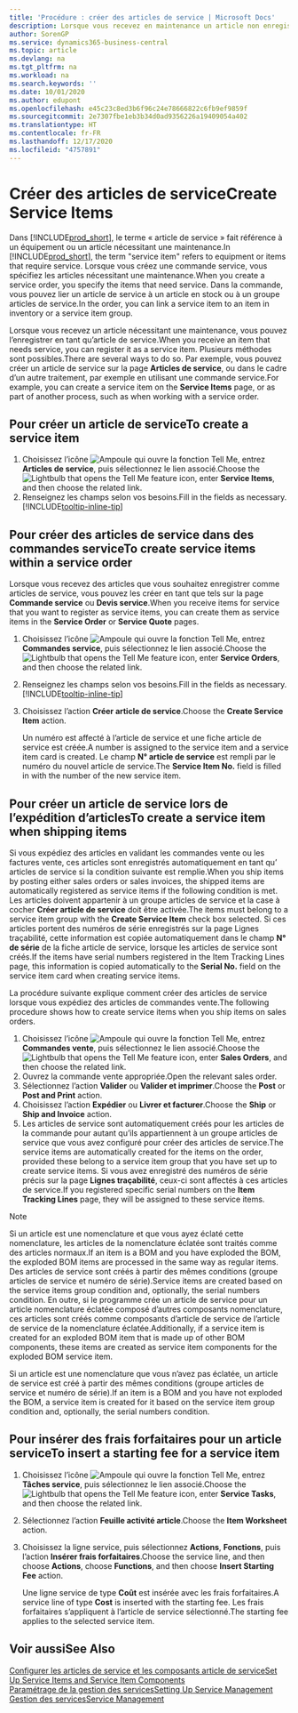 ```yaml
---
title: 'Procédure : créer des articles de service | Microsoft Docs'
description: Lorsque vous recevez en maintenance un article non enregistré, vous pouvez l’enregistrer en tant qu’article de service.
author: SorenGP
ms.service: dynamics365-business-central
ms.topic: article
ms.devlang: na
ms.tgt_pltfrm: na
ms.workload: na
ms.search.keywords: ''
ms.date: 10/01/2020
ms.author: edupont
ms.openlocfilehash: e45c23c8ed3b6f96c24e78666822c6fb9ef9859f
ms.sourcegitcommit: 2e7307fbe1eb3b34d0ad9356226a19409054a402
ms.translationtype: HT
ms.contentlocale: fr-FR
ms.lasthandoff: 12/17/2020
ms.locfileid: "4757891"
---
```

# <a name="create-service-items"></a><span data-ttu-id="c3c09-103">Créer des articles de service</span><span class="sxs-lookup"><span data-stu-id="c3c09-103">Create Service Items</span></span>
<span data-ttu-id="c3c09-104">Dans [!INCLUDE[prod_short](includes/prod_short.md)], le terme « article de service » fait référence à un équipement ou un article nécessitant une maintenance.</span><span class="sxs-lookup"><span data-stu-id="c3c09-104">In [!INCLUDE[prod_short](includes/prod_short.md)], the term "service item" refers to equipment or items that require service.</span></span> <span data-ttu-id="c3c09-105">Lorsque vous créez une commande service, vous spécifiez les articles nécessitant une maintenance.</span><span class="sxs-lookup"><span data-stu-id="c3c09-105">When you create a service order, you specify the items that need service.</span></span> <span data-ttu-id="c3c09-106">Dans la commande, vous pouvez lier un article de service à un article en stock ou à un groupe articles de service.</span><span class="sxs-lookup"><span data-stu-id="c3c09-106">In the order, you can link a service item to an item in inventory or a service item group.</span></span>    

<span data-ttu-id="c3c09-107">Lorsque vous recevez un article nécessitant une maintenance, vous pouvez l’enregistrer en tant qu’article de service.</span><span class="sxs-lookup"><span data-stu-id="c3c09-107">When you receive an item that needs service, you can register it as a service item.</span></span> <span data-ttu-id="c3c09-108">Plusieurs méthodes sont possibles.</span><span class="sxs-lookup"><span data-stu-id="c3c09-108">There are several ways to do so.</span></span> <span data-ttu-id="c3c09-109">Par exemple, vous pouvez créer un article de service sur la page **Articles de service**, ou dans le cadre d’un autre traitement, par exemple en utilisant une commande service.</span><span class="sxs-lookup"><span data-stu-id="c3c09-109">For example, you can create a service item on the **Service Items** page, or as part of another process, such as when working with a service order.</span></span>   

## <a name="to-create-a-service-item"></a><span data-ttu-id="c3c09-110">Pour créer un article de service</span><span class="sxs-lookup"><span data-stu-id="c3c09-110">To create a service item</span></span>  
1. <span data-ttu-id="c3c09-111">Choisissez l’icône ![Ampoule qui ouvre la fonction Tell Me](media/ui-search/search_small.png "Dites-moi ce que vous voulez faire"), entrez **Articles de service**, puis sélectionnez le lien associé.</span><span class="sxs-lookup"><span data-stu-id="c3c09-111">Choose the ![Lightbulb that opens the Tell Me feature](media/ui-search/search_small.png "Tell me what you want to do") icon, enter **Service Items**, and then choose the related link.</span></span>
2. <span data-ttu-id="c3c09-112">Renseignez les champs selon vos besoins.</span><span class="sxs-lookup"><span data-stu-id="c3c09-112">Fill in the fields as necessary.</span></span> [!INCLUDE[tooltip-inline-tip](includes/tooltip-inline-tip_md.md)]  

## <a name="to-create-service-items-within-a-service-order"></a><span data-ttu-id="c3c09-113">Pour créer des articles de service dans des commandes service</span><span class="sxs-lookup"><span data-stu-id="c3c09-113">To create service items within a service order</span></span>  
<span data-ttu-id="c3c09-114">Lorsque vous recevez des articles que vous souhaitez enregistrer comme articles de service, vous pouvez les créer en tant que tels sur la page **Commande service** ou **Devis service**.</span><span class="sxs-lookup"><span data-stu-id="c3c09-114">When you receive items for service that you want to register as service items, you can create them as service items in the **Service Order** or **Service Quote** pages.</span></span>  

1. <span data-ttu-id="c3c09-115">Choisissez l’icône ![Ampoule qui ouvre la fonction Tell Me](media/ui-search/search_small.png "Dites-moi ce que vous voulez faire"), entrez **Commandes service**, puis sélectionnez le lien associé.</span><span class="sxs-lookup"><span data-stu-id="c3c09-115">Choose the ![Lightbulb that opens the Tell Me feature](media/ui-search/search_small.png "Tell me what you want to do") icon, enter **Service Orders**, and then choose the related link.</span></span>  
2. <span data-ttu-id="c3c09-116">Renseignez les champs selon vos besoins.</span><span class="sxs-lookup"><span data-stu-id="c3c09-116">Fill in the fields as necessary.</span></span> [!INCLUDE[tooltip-inline-tip](includes/tooltip-inline-tip_md.md)]  
3. <span data-ttu-id="c3c09-117">Choisissez l’action **Créer article de service**.</span><span class="sxs-lookup"><span data-stu-id="c3c09-117">Choose the **Create Service Item** action.</span></span>  

    <span data-ttu-id="c3c09-118">Un numéro est affecté à l’article de service et une fiche article de service est créée.</span><span class="sxs-lookup"><span data-stu-id="c3c09-118">A number is assigned to the service item and a service item card is created.</span></span> <span data-ttu-id="c3c09-119">Le champ **N° article de service** est rempli par le numéro du nouvel article de service.</span><span class="sxs-lookup"><span data-stu-id="c3c09-119">The **Service Item No.** field is filled in with the number of the new service item.</span></span>

## <a name="to-create-a-service-item-when-shipping-items"></a><span data-ttu-id="c3c09-120">Pour créer un article de service lors de l’expédition d’articles</span><span class="sxs-lookup"><span data-stu-id="c3c09-120">To create a service item when shipping items</span></span>  
<span data-ttu-id="c3c09-121">Si vous expédiez des articles en validant les commandes vente ou les factures vente, ces articles sont enregistrés automatiquement en tant qu’ articles de service si la condition suivante est remplie.</span><span class="sxs-lookup"><span data-stu-id="c3c09-121">When you ship items by posting either sales orders or sales invoices, the shipped items are automatically registered as service items if the following condition is met.</span></span> <span data-ttu-id="c3c09-122">Les articles doivent appartenir à un groupe articles de service et la case à cocher **Créer article de service** doit être activée.</span><span class="sxs-lookup"><span data-stu-id="c3c09-122">The items must belong to a service item group with the **Create Service Item** check box selected.</span></span> <span data-ttu-id="c3c09-123">Si ces articles portent des numéros de série enregistrés sur la page Lignes traçabilité, cette information est copiée automatiquement dans le champ **N° de série** de la fiche article de service, lorsque les articles de service sont créés.</span><span class="sxs-lookup"><span data-stu-id="c3c09-123">If the items have serial numbers registered in the Item Tracking Lines page, this information is copied automatically to the **Serial No.** field on the service item card when creating service items.</span></span>  

<span data-ttu-id="c3c09-124">La procédure suivante explique comment créer des articles de service lorsque vous expédiez des articles de commandes vente.</span><span class="sxs-lookup"><span data-stu-id="c3c09-124">The following procedure shows how to create service items when you ship items on sales orders.</span></span>  

1. <span data-ttu-id="c3c09-125">Choisissez l’icône ![Ampoule qui ouvre la fonction Tell Me](media/ui-search/search_small.png "Dites-moi ce que vous voulez faire"), entrez **Commandes vente**, puis sélectionnez le lien associé.</span><span class="sxs-lookup"><span data-stu-id="c3c09-125">Choose the ![Lightbulb that opens the Tell Me feature](media/ui-search/search_small.png "Tell me what you want to do") icon, enter **Sales Orders**, and then choose the related link.</span></span>  
2. <span data-ttu-id="c3c09-126">Ouvrez la commande vente appropriée.</span><span class="sxs-lookup"><span data-stu-id="c3c09-126">Open the relevant sales order.</span></span>  
3. <span data-ttu-id="c3c09-127">Sélectionnez l’action **Valider** ou **Valider et imprimer**.</span><span class="sxs-lookup"><span data-stu-id="c3c09-127">Choose the **Post** or **Post and Print** action.</span></span>  
4. <span data-ttu-id="c3c09-128">Choisissez l’action **Expédier** ou **Livrer et facturer**.</span><span class="sxs-lookup"><span data-stu-id="c3c09-128">Choose the **Ship** or **Ship and Invoice** action.</span></span>  
5. <span data-ttu-id="c3c09-129">Les articles de service sont automatiquement créés pour les articles de la commande pour autant qu’ils appartiennent à un groupe articles de service que vous avez configuré pour créer des articles de service.</span><span class="sxs-lookup"><span data-stu-id="c3c09-129">The service items are automatically created for the items on the order, provided these belong to a service item group that you have set up to create service items.</span></span> <span data-ttu-id="c3c09-130">Si vous avez enregistré des numéros de série précis sur la page **Lignes traçabilité**, ceux-ci sont affectés à ces articles de service.</span><span class="sxs-lookup"><span data-stu-id="c3c09-130">If you registered specific serial numbers on the **Item Tracking Lines** page, they will be assigned to these service items.</span></span>  

> [!NOTE]  
>  <span data-ttu-id="c3c09-131">Si un article est une nomenclature et que vous ayez éclaté cette nomenclature, les articles de la nomenclature éclatée sont traités comme des articles normaux.</span><span class="sxs-lookup"><span data-stu-id="c3c09-131">If an item is a BOM and you have exploded the BOM, the exploded BOM items are processed in the same way as regular items.</span></span> <span data-ttu-id="c3c09-132">Des articles de service sont créés à partir des mêmes conditions (groupe articles de service et numéro de série).</span><span class="sxs-lookup"><span data-stu-id="c3c09-132">Service items are created based on the service items group condition and, optionally, the serial numbers condition.</span></span> <span data-ttu-id="c3c09-133">En outre, si le programme crée un article de service pour un article nomenclature éclatée composé d’autres composants nomenclature, ces articles sont créés comme composants d’article de service de l’article de service de la nomenclature éclatée.</span><span class="sxs-lookup"><span data-stu-id="c3c09-133">Additionally, if a service item is created for an exploded BOM item that is made up of other BOM components, these items are created as service item components for the exploded BOM service item.</span></span>  
>   
>  <span data-ttu-id="c3c09-134">Si un article est une nomenclature que vous n’avez pas éclatée, un article de service est créé à partir des mêmes conditions (groupe articles de service et numéro de série).</span><span class="sxs-lookup"><span data-stu-id="c3c09-134">If an item is a BOM and you have not exploded the BOM, a service item is created for it based on the service item group condition and, optionally, the serial numbers condition.</span></span>  

## <a name="to-insert-a-starting-fee-for-a-service-item"></a><span data-ttu-id="c3c09-135">Pour insérer des frais forfaitaires pour un article service</span><span class="sxs-lookup"><span data-stu-id="c3c09-135">To insert a starting fee for a service item</span></span>
1. <span data-ttu-id="c3c09-136">Choisissez l’icône ![Ampoule qui ouvre la fonction Tell Me](media/ui-search/search_small.png "Dites-moi ce que vous voulez faire"), entrez **Tâches service**, puis sélectionnez le lien associé.</span><span class="sxs-lookup"><span data-stu-id="c3c09-136">Choose the ![Lightbulb that opens the Tell Me feature](media/ui-search/search_small.png "Tell me what you want to do") icon, enter **Service Tasks**, and then choose the related link.</span></span>
2. <span data-ttu-id="c3c09-137">Sélectionnez l’action **Feuille activité article**.</span><span class="sxs-lookup"><span data-stu-id="c3c09-137">Choose the **Item Worksheet** action.</span></span>
3. <span data-ttu-id="c3c09-138">Choisissez la ligne service, puis sélectionnez **Actions**, **Fonctions**, puis l’action **Insérer frais forfaitaires**.</span><span class="sxs-lookup"><span data-stu-id="c3c09-138">Choose the service line, and then choose **Actions**, choose **Functions**, and then choose **Insert Starting Fee** action.</span></span>  

    <span data-ttu-id="c3c09-139">Une ligne service de type **Coût** est insérée avec les frais forfaitaires.</span><span class="sxs-lookup"><span data-stu-id="c3c09-139">A service line of type **Cost** is inserted with the starting fee.</span></span> <span data-ttu-id="c3c09-140">Les frais forfaitaires s’appliquent à l’article de service sélectionné.</span><span class="sxs-lookup"><span data-stu-id="c3c09-140">The starting fee applies to the selected service item.</span></span>

## <a name="see-also"></a><span data-ttu-id="c3c09-141">Voir aussi</span><span class="sxs-lookup"><span data-stu-id="c3c09-141">See Also</span></span>  
[<span data-ttu-id="c3c09-142">Configurer les articles de service et les composants article de service</span><span class="sxs-lookup"><span data-stu-id="c3c09-142">Set Up Service Items and Service Item Components</span></span>](service-how-setup-service-items.md)  
[<span data-ttu-id="c3c09-143">Paramétrage de la gestion des services</span><span class="sxs-lookup"><span data-stu-id="c3c09-143">Setting Up Service Management</span></span>](service-setup-service.md)  
[<span data-ttu-id="c3c09-144">Gestion des services</span><span class="sxs-lookup"><span data-stu-id="c3c09-144">Service Management</span></span>](service-service.md)  
